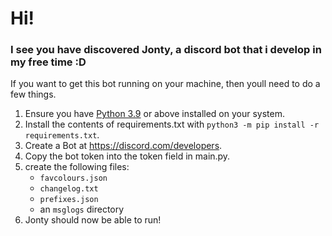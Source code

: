 # Hi!
### I see you have discovered Jonty, a discord bot that i develop in my free time :D
If you want to get this bot running on your machine, then youll need to do a few things.
1. Ensure you have [Python 3.9](https://www.python.org/downloads/) or above installed on your system.
2. Install the contents of requirements.txt with `python3 -m pip install -r requirements.txt`.
3. Create a Bot at https://discord.com/developers.
4. Copy the bot token into the token field in main.py.
5. create the following files:
   - `favcolours.json`
   - `changelog.txt`
   - `prefixes.json`
   - an `msglogs` directory
6. Jonty should now be able to run!
